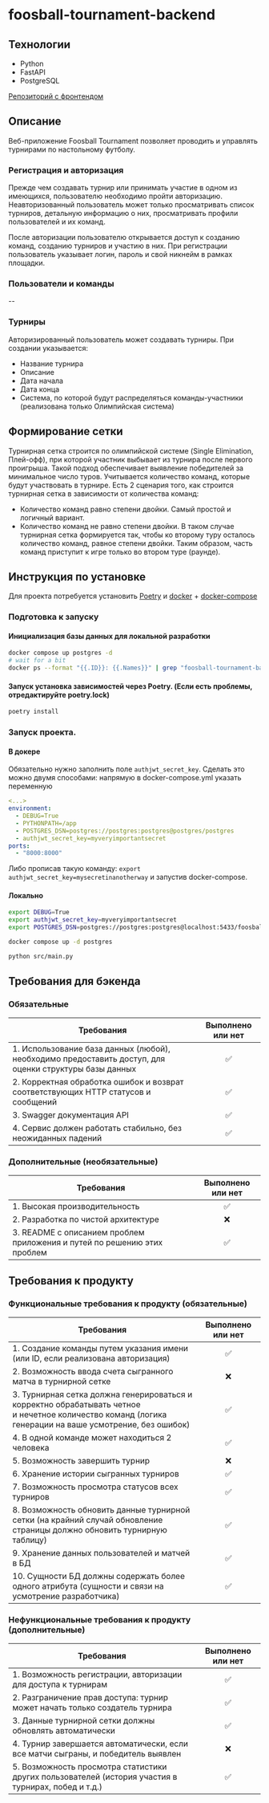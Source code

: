 # foosball-tournament-backend

## Технологии
- Python
- FastAPI
- PostgreSQL

[Репозиторий с фронтендом](https://github.com/alexander1934/foosball-tournament-frontend)

## Описание
Веб-приложение Foosball Tournament позволяет проводить и управлять турнирами по настольному футболу.

### Регистрация и авторизация 
Прежде чем создавать турнир или принимать участие в одном из имеющихся, пользователю необходимо пройти авторизацию. Неавторизованный пользователь может только просматривать список турниров, детальную информацию о них, просматривать профили пользователей и их команд.

После авторизации пользователю открывается доступ к созданию команд, созданию турниров и участию в них. При регистрации пользователь указывает логин, пароль и свой никнейм в рамках площадки.

### Пользователи и команды

--

### Турниры
Авторизированный пользователь может создавать турниры. 
При создании указывается:
- Название турнира
- Описание
- Дата начала
- Дата конца
- Система, по которой будут распределяться команды-участники (реализована только Олимпийская система)

## Формирование сетки
Турнирная сетка строится по олимпийской системе (Single Elimination, Плей-офф), при 
которой участник выбывает из турнира после первого проигрыша. Такой подход 
обеспечивает выявление победителей за минимальное число туров.
Учитывается количество команд, которые будут участвовать в турнире. Есть 2 сценария 
того, как строится турнирная сетка в зависимости от количества команд:
- Количество команд равно степени двойки. Самый простой и логичный вариант.
- Количество команд не равно степени двойки. В таком случае турнирная сетка формируется так, чтобы ко второму туру осталось количество команд, равное степени двойки. Таким образом, часть команд приступит к игре только во втором туре (раунде).



## Инструкция по установке
Для проекта потребуется установить [Poetry](https://python-poetry.org/docs/) и 
[docker](https://docs.docker.com/engine/install/) + [docker-compose](https://docs.docker.com/compose/install/linux/)

### Подготовка к запуску

#### Инициализация базы данных для локальной разработки
```bash
docker compose up postgres -d
# wait for a bit
docker ps --format "{{.ID}}: {{.Names}}" | grep "foosball-tournament-backend-postgres" | cut -d: -f 1 | xargs -I {} docker exec {} bash -c "su - postgres -c \"createdb foosball\"" && echo database created
```

#### Запуск установка зависимостей через Poetry. (Если есть проблемы, отредактируйте poetry.lock)
```bash
poetry install
```


### Запуск проекта.
#### В докере 
Обязательно нужно заполнить поле `authjwt_secret_key`. Сделать это можно двумя способами: напрямую в 
docker-compose.yml указать переменную
```yaml
<...>
environment:
  - DEBUG=True
  - PYTHONPATH=/app
  - POSTGRES_DSN=postgres://postgres:postgres@postgres/postgres
  - authjwt_secret_key=myveryimportantsecret
ports:
  - "8000:8000"
```

Либо прописав такую команду: `export authjwt_secret_key=mysecretinanotherway`
и запустив docker-compose.

#### Локально
```bash
export DEBUG=True
export authjwt_secret_key=myveryimportantsecret
export POSTGRES_DSN=postgres://postgres:postgres@localhost:5433/foosball

docker compose up -d postgres

python src/main.py
```

## Требования для бэкенда
### Обязательные
| Требования                                                                                             | Выполнено или нет | 
|--------------------------------------------------------------------------------------------------------|:-----------------:|
| 1. Использование база данных (любой), необходимо предоставить доступ, для оценки структуры базы данных |         ✅         |
| 2. Корректная обработка ошибок и возврат соответствующих HTTP статусов и сообщений                     |         ✅         |
| 3. Swagger документация API                                                                            |         ✅         |
| 4. Сервис должен работать стабильно, без неожиданных падений                                           |         ✅         |

### Дополнительные (необязательные)
| Требования                                                               | Выполнено или нет | 
|--------------------------------------------------------------------------|:-----------------:|
| 1. Высокая производительность                                            |         ✅         |
| 2. Разработка по чистой архитектуре                                      |         ❌         |
| 3. README с описанием проблем приложения и путей по решению этих проблем |         ✅         |


## Требования к продукту
### Функциональные требования к продукту (обязательные)
| Требования                                                                                                                                                   | Выполнено или нет | 
|--------------------------------------------------------------------------------------------------------------------------------------------------------------|:-----------------:|
| 1. Создание команды путем указания имени <br/>(или ID, если реализована авторизация)                                                                         |         ✅         |
| 2. Возможность ввода счета сыгранного матча в турнирной сетке                                                                                                |         ❌         |
| 3. Турнирная сетка должна генерироваться и корректно обрабатывать четное <br/>и нечетное количество команд (логика генерации на ваше усмотрение, без ошибок) |         ✅         |
| 4. В одной команде может находиться 2 человека                                                                                                               |         ✅         |
| 5. Возможность завершить турнир                                                                                                                              |         ❌         |
| 6. Хранение истории сыгранных турниров                                                                                                                       |         ✅         |
| 7. Возможность просмотра статусов всех турниров                                                                                                              |         ✅         |
| 8. Возможность обновить данные турнирной сетки (на крайний случай обновление <br/>страницы должно обновить турнирную таблицу)                                |         ✅         |
| 9. Хранение данных пользователей и матчей в БД                                                                                                               |         ✅         |
| 10. Сущности БД должны содержать более одного атрибута (сущности и связи на усмотрение разработчика)                                                         |         ✅         |

### Нефункциональные требования к продукту (дополнительные)
| Требования                                                                                          | Выполнено или нет | 
|-----------------------------------------------------------------------------------------------------|:-----------------:|
| 1. Возможность регистрации, авторизации для доступа к турнирам                                      |         ✅         |
| 2. Разграничение прав доступа: турнир может начать только создатель турнира                         |         ✅         |
| 3. Данные турнирной сетки должны обновлять автоматически                                            |         ✅         |
| 4. Турнир завершается автоматически, если все матчи сыграны, и победитель выявлен                   |         ❌         |
| 5. Возможность просмотра статистики других пользователей (история участия в турнирах, побед и т.д.) |         ✅         |

